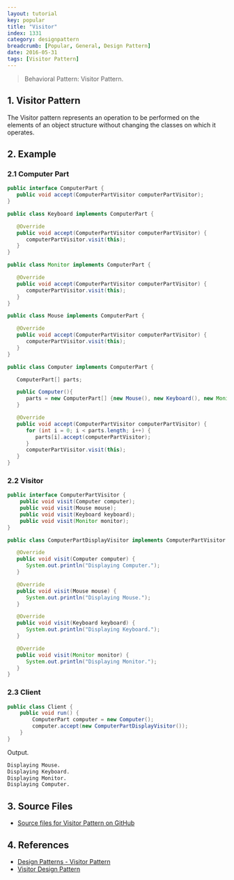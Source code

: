 ```yaml
---
layout: tutorial
key: popular
title: "Visitor"
index: 1331
category: designpattern
breadcrumb: [Popular, General, Design Pattern]
date: 2016-05-31
tags: [Visitor Pattern]
---
```


> Behavioral Pattern: Visitor Pattern.

## 1. Visitor Pattern
The Visitor pattern represents an operation to be performed on the elements of an object structure without changing the classes on which it operates.

## 2. Example
### 2.1 Computer Part
```java
public interface ComputerPart {
   public void accept(ComputerPartVisitor computerPartVisitor);
}

public class Keyboard implements ComputerPart {

   @Override
   public void accept(ComputerPartVisitor computerPartVisitor) {
      computerPartVisitor.visit(this);
   }
}

public class Monitor implements ComputerPart {

   @Override
   public void accept(ComputerPartVisitor computerPartVisitor) {
      computerPartVisitor.visit(this);
   }
}

public class Mouse implements ComputerPart {

   @Override
   public void accept(ComputerPartVisitor computerPartVisitor) {
      computerPartVisitor.visit(this);
   }
}

public class Computer implements ComputerPart {

   ComputerPart[] parts;

   public Computer(){
      parts = new ComputerPart[] {new Mouse(), new Keyboard(), new Monitor()};		
   }

   @Override
   public void accept(ComputerPartVisitor computerPartVisitor) {
      for (int i = 0; i < parts.length; i++) {
         parts[i].accept(computerPartVisitor);
      }
      computerPartVisitor.visit(this);
   }
}
```
### 2.2 Visitor
```java
public interface ComputerPartVisitor {
    public void visit(Computer computer);
    public void visit(Mouse mouse);
    public void visit(Keyboard keyboard);
    public void visit(Monitor monitor);
}

public class ComputerPartDisplayVisitor implements ComputerPartVisitor {

   @Override
   public void visit(Computer computer) {
      System.out.println("Displaying Computer.");
   }

   @Override
   public void visit(Mouse mouse) {
      System.out.println("Displaying Mouse.");
   }

   @Override
   public void visit(Keyboard keyboard) {
      System.out.println("Displaying Keyboard.");
   }

   @Override
   public void visit(Monitor monitor) {
      System.out.println("Displaying Monitor.");
   }
}
```
### 2.3 Client
```java
public class Client {
    public void run() {
        ComputerPart computer = new Computer();
        computer.accept(new ComputerPartDisplayVisitor());
    }
}
```
Output.
```sh
Displaying Mouse.
Displaying Keyboard.
Displaying Monitor.
Displaying Computer.
```

## 3. Source Files
* [Source files for Visitor Pattern on GitHub](https://github.com/jojozhuang/design-patterns-java/tree/master/design-pattern-visitor)

## 4. References
* [Design Patterns - Visitor Pattern](https://www.tutorialspoint.com/design_pattern/visitor_pattern.htm)
* [Visitor Design Pattern](https://sourcemaking.com/design_patterns/visitor)
